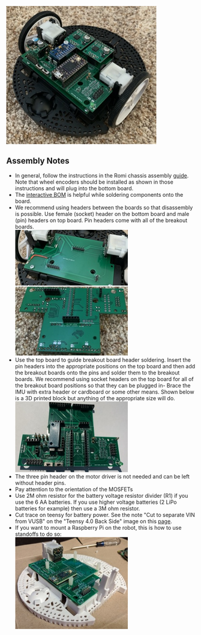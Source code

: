 ![robot](robot.jpeg)

## Assembly Notes

- In general, follow the instructions in the Romi chassis assembly [guide](https://www.pololu.com/docs/0J68/4).  Note that wheel encoders should be installed as shown in those instructions and will plug into the bottom board.
- The [interactive BOM](https://htmlpreview.github.io/?https://github.com/portlandrobotics/common_platform/blob/master/hardware/romi_board/bom/ibom.html) is helpful while soldering components onto the board.
- We recommend using headers between the boards so that disassembly is possible.  Use female (socket) header on the bottom board and male (pin) headers on top board.  Pin headers come with all of the breakout boards.  
![assembly1](assembly1.jpeg) ![assembly2](assembly2.jpeg)
- Use the top board to guide breakout board header soldering.  Insert the pin headers into the appropriate positions on the top board and then add the breakout boards onto the pins and solder them to the breakout boards. 
We recommend using socket headers on the top board for all of the breakout board positions so that they can be plugged in- Brace the IMU with extra header or cardboard or some other means.  Shown below is a 3D printed block but anything of the appropriate size will do.  
![assembly3](assembly3.jpeg)
- The three pin header on the motor driver is not needed and can be left without header pins.
- Pay attention to the orientation of the MOSFETs
- Use 2M ohm resistor for the battery voltage resistor divider (R1) if you use the 6 AA batteries.  If you use higher voltage batteries (2 LiPo batteries for example) then use a 3M ohm resistor.
- Cut trace on teensy for battery power.  See the note "Cut to separate VIN from VUSB" on the "Teensy 4.0 Back Side" image on this [page](https://www.pjrc.com/store/teensy40.html).
- If you want to mount a Raspberry Pi on the robot, this is how to use standoffs to do so:  
![pi](pi_mount.jpg)
